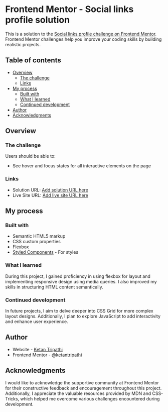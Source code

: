 # Frontend Mentor - Social links profile solution

This is a solution to the [Social links profile challenge on Frontend Mentor](https://www.frontendmentor.io/challenges/social-links-profile-UG32l9m6dQ). Frontend Mentor challenges help you improve your coding skills by building realistic projects. 

## Table of contents

- [Overview](#overview)
  - [The challenge](#the-challenge)
  - [Links](#links)
- [My process](#my-process)
  - [Built with](#built-with)
  - [What I learned](#what-i-learned)
  - [Continued development](#continued-development)
- [Author](#author)
- [Acknowledgments](#acknowledgments)


## Overview

### The challenge

Users should be able to:

- See hover and focus states for all interactive elements on the page


### Links

- Solution URL: [Add solution URL here](https://your-solution-url.com)
- Live Site URL: [Add live site URL here](https://your-live-site-url.com)

## My process

### Built with

- Semantic HTML5 markup
- CSS custom properties
- Flexbox
- [Styled Components](https://styled-components.com/) - For styles


### What I learned


During this project, I gained proficiency in using flexbox for layout and implementing responsive design using media queries. I also improved my skills in structuring HTML content semantically.



### Continued development

In future projects, I aim to delve deeper into CSS Grid for more complex layout designs. Additionally, I plan to explore JavaScript to add interactivity and enhance user experience.


## Author

- Website - [Ketan Tripathi](www.linkedin.com/in/ketan-tripathi)
- Frontend Mentor - [@ketantripathi](https://www.frontendmentor.io/profile/ketantripathi)


## Acknowledgments

I would like to acknowledge the supportive community at Frontend Mentor for their constructive feedback and encouragement throughout this project. Additionally, I appreciate the valuable resources provided by MDN and CSS-Tricks, which helped me overcome various challenges encountered during development.
